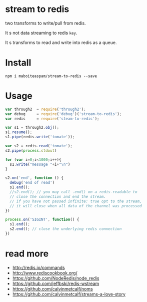 # stream to redis

two transforms to write/pull from redis.

It s not data streaming to redis `key`.

It s transforms to read and write into redis as a queue.

# Install

    npm i maboiteaspam/stream-to-redis --save

# Usage

```js
var through2  = require('through2');
var debug     = require('debug')('stream-to-redis');
var redis     = require('steam-to-redis');

var s1 = through2.obj();
s1.resume();
s1.pipe(redis.write('tomate'));

var s2 = redis.read('tomate');
s2.pipe(process.stdout)

for (var i=0;i<1000;i++){
  s1.write("message "+i+"\n")
}

s2.on('end', function () {
  debug('end of read')
  s1.end();
  //s2.end(); // you may call .end() on a redis-readable to
  // close the connection and end the stream.
  // if you have not passed infinite: true opt to the stream,
  // it will close when all data of the channel was processed
})

process.on('SIGINT', function() {
  s1.end();
  s2.end(); // close the underlying redis connection
})
```

# read more

- http://redis.io/commands
- http://www.rediscookbook.org/
- https://github.com/NodeRedis/node_redis
- https://github.com/jeffbski/redis-wstream
- https://github.com/calvinmetcalf/noms
- https://github.com/calvinmetcalf/streams-a-love-story